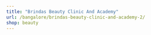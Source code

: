 ```yaml
---
title: "Brindas Beauty Clinic And Academy"
url: /bangalore/brindas-beauty-clinic-and-academy-2/
shop: beauty
---
```

